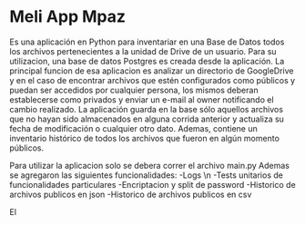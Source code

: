 # Meli App Mpaz

Es una aplicación en Python para inventariar en una Base de Datos todos los archivos pertenecientes a la unidad de Drive de un usuario.
Para su utilizacion, una base de datos Postgres es creada desde la aplicación.
La principal funcion de esa aplicacion es analizar un directorio de GoogleDrive y en el caso de encontrar archivos que estén configurados como públicos y puedan ser
accedidos por cualquier persona, los mismos deberan establecerse como privados y enviar un e-mail al owner notificando el cambio realizado.
La aplicación guarda en la base sólo aquellos archivos que no hayan sido almacenados en alguna corrida anterior y actualiza su fecha de modificación o cualquier otro dato.
Ademas, contiene un inventario histórico de todos los archivos que fueron en algún momento públicos.

Para utilizar la aplicacion solo se debera correr el archivo main.py
Ademas se agregaron las siguientes funcionalidades:
-Logs \n
-Tests unitarios de funcionalidades particulares
-Encriptacion y split de password
-Historico de archivos publicos en json
-Historico de archivos publicos en csv

El 

